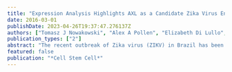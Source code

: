 ```yaml
---
title: "Expression Analysis Highlights AXL as a Candidate Zika Virus Entry Receptor in Neural Stem Cells"
date: 2016-03-01
publishDate: 2023-04-26T19:37:47.276137Z
authors: ["Tomasz J Nowakowski", "Alex A Pollen", "Elizabeth Di Lullo", "Carmen Sandoval-Espinosa", "Marina Bershteyn", "Arnold R Kriegstein"]
publication_types: ["2"]
abstract: "The recent outbreak of Zika virus (ZIKV) in Brazil has been linked to substantial increases in fetal abnormalities and microcephaly. However, information about the underlying molecular and cellular mechanisms connecting viral infection to these defects remains limited. In this study we have examined the expression of receptors implicated in cell entry of several enveloped viruses including ZIKV across diverse cell types in the developing brain. Using single-cell RNA-seq and immunohistochemistry, we found that the candidate viral entry receptor AXL is highly expressed by human radial glial cells, astrocytes, endothelial cells, and microglia in developing human cortex and by progenitor cells in developing retina. We also show that AXL expression in radial glia is conserved in developing mouse and ferret cortex and in human stem cell-derived cerebral organoids, highlighting multiple experimental systems that could be applied to study mechanisms of ZIKV infectivity and effects on brain development."
featured: false
publication: "*Cell Stem Cell*"
---
```



